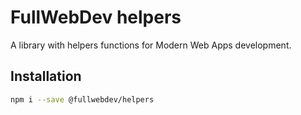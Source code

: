 # FullWebDev helpers

A library with helpers functions for Modern Web Apps development.

## Installation

```bash
npm i --save @fullwebdev/helpers
```
